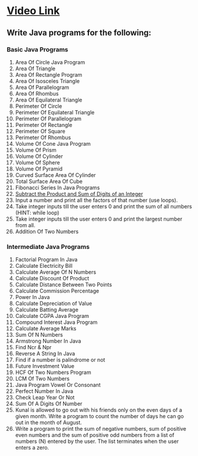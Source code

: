 # [Video Link](https://youtu.be/ldYLYRNaucM)
## Write Java programs for the following: 

### Basic Java Programs
1. Area Of Circle Java Program                                                                                 
2. Area Of Triangle                                                                                         
3. Area Of Rectangle Program                                                                                    
4. Area Of Isosceles Triangle                                                                                       
5. Area Of Parallelogram                                                                                            
6. Area Of Rhombus                                                                                                  
7. Area Of Equilateral Triangle                                                                                      
8. Perimeter Of Circle                                                                                          
9. Perimeter Of Equilateral Triangle                                                                              
10. Perimeter Of Parallelogram                                                                                     
11. Perimeter Of Rectangle                                                                                          
12. Perimeter Of Square                                                                                        
13. Perimeter Of Rhombus                                                                                        
14. Volume Of Cone Java Program                                                                                     
15. Volume Of Prism                                                                                                
16. Volume Of Cylinder                                                                                             
17. Volume Of Sphere                                                                                           
18. Volume Of Pyramid                                                                                              
19. Curved Surface Area Of Cylinder
20. Total Surface Area Of Cube
21. Fibonacci Series In Java Programs
22. [Subtract the Product and Sum of Digits of an Integer](https://leetcode.com/problems/subtract-the-product-and-sum-of-digits-of-an-integer/)
23. Input a number and print all the factors of that number (use loops).
24. Take integer inputs till the user enters 0 and print the sum of all numbers
(HINT: while loop)
25. Take integer inputs till the user enters 0 and print the largest number from
all.
26. Addition Of Two Numbers

### Intermediate Java Programs
1. Factorial Program In Java
2. Calculate Electricity Bill
3. Calculate Average Of N Numbers
4. Calculate Discount Of Product
5. Calculate Distance Between Two Points 
6. Calculate Commission Percentage
7. Power In Java
8. Calculate Depreciation of Value
9. Calculate Batting Average
10. Calculate CGPA Java Program
11. Compound Interest Java Program
12. Calculate Average Marks
13. Sum Of N Numbers
14. Armstrong Number In Java
15. Find Ncr & Npr
16. Reverse A String In Java
17. Find if a number is palindrome or not 
18. Future Investment Value
19. HCF Of Two Numbers Program
20. LCM Of Two Numbers
21. Java Program Vowel Or Consonant 
22. Perfect Number In Java
23. Check Leap Year Or Not
24. Sum Of A Digits Of Number
25. Kunal is allowed to go out with his friends only on the even days of a given month. Write a program to count the number of days he can go out in the month of August.
26. Write a program to print the sum of negative numbers, sum of positive even numbers and the sum of positive odd numbers from a list of numbers (N) entered by the user. The list terminates when the user enters a zero.
